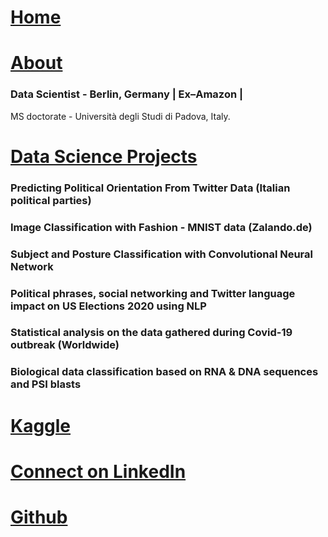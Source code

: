 
# [Home](https://grvanand001.github.io/)

# [About](./about.md)

### Data Scientist - Berlin, Germany | Ex–Amazon |
MS doctorate - Università degli Studi di Padova, Italy.


# [Data Science Projects](./another-page.md)

### Predicting Political Orientation From Twitter Data (Italian political parties)

### Image Classification with Fashion - MNIST data (Zalando.de)


### Subject and Posture Classification with Convolutional Neural Network


### Political phrases, social networking and Twitter language impact on US Elections 2020 using NLP


### Statistical analysis on the data gathered during Covid-19 outbreak (Worldwide)


### Biological data classification based on RNA & DNA sequences and PSI blasts

# [Kaggle](./kaggle.md)

# [Connect on LinkedIn](https://www.linkedin.com/in/gaurav-anand-71748ab8/)

# [Github](https://github.com/grvanand001)
